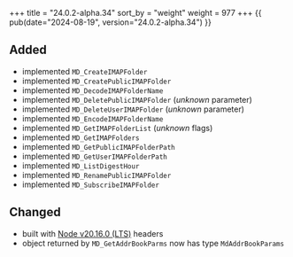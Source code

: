 +++
title = "24.0.2-alpha.34"
sort_by = "weight"
weight = 977
+++
{{ pub(date="2024-08-19", version="24.0.2-alpha.34") }}

## Added

- implemented `MD_CreateIMAPFolder`
- implemented `MD_CreatePublicIMAPFolder`
- implemented `MD_DecodeIMAPFolderName`
- implemented `MD_DeletePublicIMAPFolder` (_unknown_ parameter)
- implemented `MD_DeleteUserIMAPFolder` (_unknown_ parameter)
- implemented `MD_EncodeIMAPFolderName`
- implemented `MD_GetIMAPFolderList` (_unknown_ flags)
- implemented `MD_GetIMAPFolders`
- implemented `MD_GetPublicIMAPFolderPath`
- implemented `MD_GetUserIMAPFolderPath`
- implemented `MD_ListDigestHour`
- implemented `MD_RenamePublicIMAPFolder`
- implemented `MD_SubscribeIMAPFolder`

## Changed

- built with [Node v20.16.0 (LTS)](https://nodejs.org/en/blog/release/v20.16.0) headers
- object returned by `MD_GetAddrBookParms` now has type `MdAddrBookParams`
